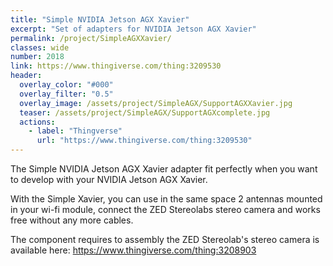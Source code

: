 ```yaml
---
title: "Simple NVIDIA Jetson AGX Xavier"
excerpt: "Set of adapters for NVIDIA Jetson AGX Xavier"
permalink: /project/SimpleAGXXavier/
classes: wide
number: 2018
link: https://www.thingiverse.com/thing:3209530
header:
  overlay_color: "#000"
  overlay_filter: "0.5"
  overlay_image: /assets/project/SimpleAGX/SupportAGXXavier.jpg
  teaser: /assets/project/SimpleAGX/SupportAGXcomplete.jpg
  actions:
    - label: "Thingverse"
      url: "https://www.thingiverse.com/thing:3209530"
---
```


The Simple NVIDIA Jetson AGX Xavier adapter fit perfectly when you want to develop with your NVIDIA Jetson AGX Xavier.

With the Simple Xavier, you can use in the same space 2 antennas mounted in your wi-fi module, connect the ZED Stereolabs stereo camera and works free without any more cables.

The component requires to assembly the ZED Stereolab's stereo camera is available here:
https://www.thingiverse.com/thing:3208903